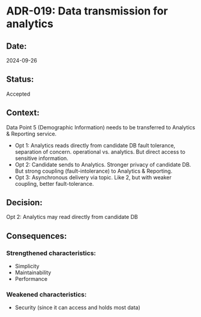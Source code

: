# ADR-019: Data transmission for analytics

## Date:
2024-09-26

## Status:
Accepted

## Context:
Data Point 5 (Demographic Information) needs to be transferred to Analytics & Reporting service.

- Opt 1: Analytics reads directly from candidate DB
fault tolerance, separation of concern. operational vs. analytics. But direct access to sensitive information.
- Opt 2: Candidate sends to Analytics. Stronger privacy of candidate DB. But strong coupling (fault-intolerance) to Analytics & Reporting.
- Opt 3: Asynchronous delivery via topic. Like 2, but with weaker coupling, better fault-tolerance.

## Decision:
Opt 2: Analytics may read directly from candidate DB

## Consequences:

### Strengthened characteristics:
- Simplicity
- Maintainability
- Performance

### Weakened characteristics:
- Security (since it can access and holds most data)
